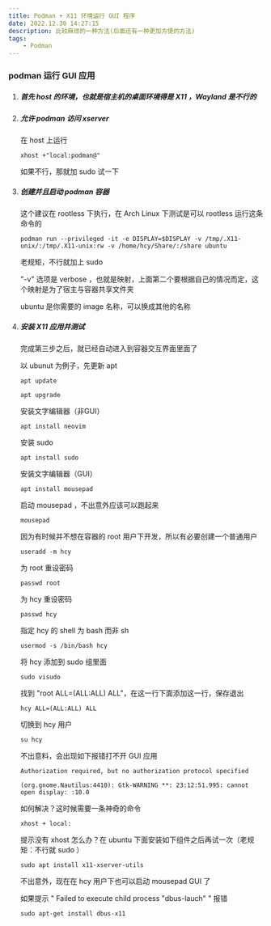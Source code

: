 ```yaml
---
title: Podman + X11 环境运行 GUI 程序
date: 2022.12.30 14:27:15
description: 比较麻烦的一种方法(后面还有一种更加方便的方法)
tags:
    - Podman 
---
```


### podman 运行 GUI 应用

1. ##### 首先 host 的环境，也就是宿主机的桌面环境得是 X11 ，Wayland 是不行的

2. ##### 允许 podman 访问 xserver

    在 host 上运行
    
    ```
    xhost +"local:podman@"
    ```
    
    如果不行，那就加 sudo 试一下
    
3. ##### 创建并且启动 podman 容器

    这个建议在 rootless 下执行，在 Arch Linux 下测试是可以 rootless 运行这条命令的
    
    ```
    podman run --privileged -it -e DISPLAY=$DISPLAY -v /tmp/.X11-unix/:/tmp/.X11-unix:rw -v /home/hcy/Share/:/share ubuntu
    ```
    
    老规矩，不行就加上 sudo
    
    "-v" 选项是 verbose ，也就是映射，上面第二个要根据自己的情况而定，这个映射是为了宿主与容器共享文件夹
    
    ubuntu 是你需要的 image 名称，可以换成其他的名称
    
    
4. ##### 安装 X11 应用并测试

    完成第三步之后，就已经自动进入到容器交互界面里面了
    
    以 ubunut 为例子，先更新 apt
    
    ```
    apt update
    ```
    
    ```
    apt upgrade
    ```

    安装文字编辑器（非GUI）
    
    ```
    apt install neovim
    ```
    
    安装 sudo
    
    ```
    apt install sudo
    ```

    安装文字编辑器（GUI）
    
    ```
    apt install mousepad
    ```
    
    启动 mousepad ，不出意外应该可以跑起来
    
    ```
    mousepad
    ```
    
    因为有时候并不想在容器的 root 用户下开发，所以有必要创建一个普通用户
    
    ```
    useradd -m hcy
    ```
    
    为 root 重设密码
    
    ```
    passwd root
    ```
    
    为 hcy 重设密码
    
    ```
    passwd hcy
    ```
    
    指定 hcy 的 shell 为 bash 而非 sh
    
    ```
    usermod -s /bin/bash hcy
    ```
    
    将 hcy 添加到 sudo 组里面
    
    ```
    sudo visudo
    ```
    
    找到 "root ALL=(ALL:ALL) ALL"，在这一行下面添加这一行，保存退出
    
    ```
    hcy ALL=(ALL:ALL) ALL
    ```
    
    
    切换到 hcy 用户
    
    ```
    su hcy
    ```
    
    不出意料，会出现如下报错打不开 GUI 应用
    
    ```
    Authorization required, but no authorization protocol specified

    (org.gnome.Nautilus:4410): Gtk-WARNING **: 23:12:51.995: cannot open display: :10.0
    ```
    
    如何解决？这时候需要一条神奇的命令
    
    ```
    xhost + local:
    ```
    
    提示没有 xhost 怎么办？在 ubuntu 下面安装如下组件之后再试一次（老规矩：不行就 sudo ）
    
    ```
    sudo apt install x11-xserver-utils
    ```
    
    不出意外，现在在 hcy 用户下也可以启动 mousepad GUI 了


    如果提示 " Failed to execute child process "dbus-lauch" " 报错
    
    ```
    sudo apt-get install dbus-x11
    ```
    

